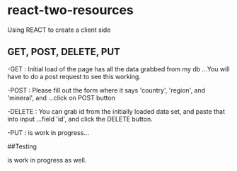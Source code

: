 # react-two-resources
Using REACT to create a client side

## GET, POST, DELETE, PUT
-GET : Initial load of the page has all the data grabbed from my db
...You will have to do a post request to see this working.

-POST : Please fill out the form where it says 'country', 'region', and 'mineral', and ...click on POST button

-DELETE : You can grab id from the initially loaded data set, and paste that into input ...field 'id', and click the DELETE button.

-PUT : is work in progress...


##Testing

is work in progress as well.
